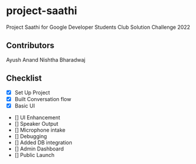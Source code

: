 # project-saathi
Project Saathi for Google Developer Students Club Solution Challenge 2022

## Contributors
Ayush Anand
Nishtha Bharadwaj

## Checklist
- [x] Set Up Project
- [x] Built Conversation flow
- [x] Basic UI
- [] UI Enhancement
- [] Speaker Output
- [] Microphone intake
- [] Debugging
- [] Added DB integration
- [] Admin Dashboard
- [] Public Launch
